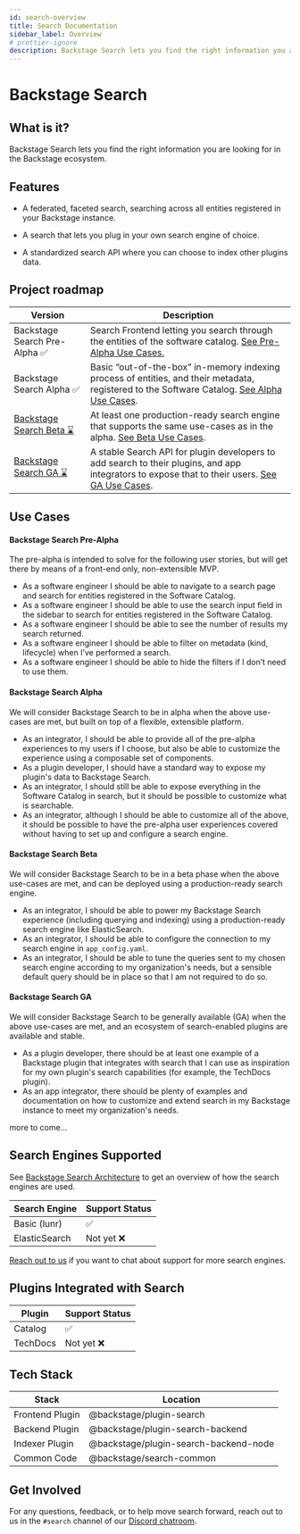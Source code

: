 ```yaml
---
id: search-overview
title: Search Documentation
sidebar_label: Overview
# prettier-ignore
description: Backstage Search lets you find the right information you are looking for in the Backstage ecosystem.
---
```


# Backstage Search

## What is it?

Backstage Search lets you find the right information you are looking for in the
Backstage ecosystem.

## Features

- A federated, faceted search, searching across all entities registered in your
  Backstage instance.

- A search that lets you plug in your own search engine of choice.

- A standardized search API where you can choose to index other plugins data.

## Project roadmap

| Version                          | Description                                                                                                                                                            |
| -------------------------------- | ---------------------------------------------------------------------------------------------------------------------------------------------------------------------- |
| Backstage Search Pre-Alpha ✅    | Search Frontend letting you search through the entities of the software catalog. [See Pre-Alpha Use Cases.](#backstage-search-pre-alpha)                               |
| Backstage Search Alpha ✅        | Basic “out-of-the-box” in-memory indexing process of entities, and their metadata, registered to the Software Catalog. [See Alpha Use Cases](#backstage-search-alpha). |
| [Backstage Search Beta ⌛][beta] | At least one production-ready search engine that supports the same use-cases as in the alpha. [See Beta Use Cases](#backstage-search-beta).                            |
| [Backstage Search GA ⌛][ga]     | A stable Search API for plugin developers to add search to their plugins, and app integrators to expose that to their users. [See GA Use Cases](#backstage-search-ga). |

[beta]: https://github.com/backstage/backstage/milestone/27
[ga]: https://github.com/backstage/backstage/milestone/28

## Use Cases

#### Backstage Search Pre-Alpha

The pre-alpha is intended to solve for the following user stories, but will get
there by means of a front-end only, non-extensible MVP.

- As a software engineer I should be able to navigate to a search page and
  search for entities registered in the Software Catalog.
- As a software engineer I should be able to use the search input field in the
  sidebar to search for entities registered in the Software Catalog.
- As a software engineer I should be able to see the number of results my search
  returned.
- As a software engineer I should be able to filter on metadata (kind,
  lifecycle) when I’ve performed a search.
- As a software engineer I should be able to hide the filters if I don’t need to
  use them.

#### Backstage Search Alpha

We will consider Backstage Search to be in alpha when the above use-cases are
met, but built on top of a flexible, extensible platform.

- As an integrator, I should be able to provide all of the pre-alpha experiences
  to my users if I choose, but also be able to customize the experience using a
  composable set of components.
- As a plugin developer, I should have a standard way to expose my plugin's data
  to Backstage Search.
- As an integrator, I should still be able to expose everything in the Software
  Catalog in search, but it should be possible to customize what is searchable.
- As an integrator, although I should be able to customize all of the above, it
  should be possible to have the pre-alpha user experiences covered without
  having to set up and configure a search engine.

#### Backstage Search Beta

We will consider Backstage Search to be in a beta phase when the above use-cases
are met, and can be deployed using a production-ready search engine.

- As an integrator, I should be able to power my Backstage Search experience
  (including querying and indexing) using a production-ready search engine like
  ElasticSearch.
- As an integrator, I should be able to configure the connection to my search
  engine in `app_config.yaml`.
- As an integrator, I should be able to tune the queries sent to my chosen
  search engine according to my organization's needs, but a sensible default
  query should be in place so that I am not required to do so.

#### Backstage Search GA

We will consider Backstage Search to be generally available (GA) when the above
use-cases are met, and an ecosystem of search-enabled plugins are available and
stable.

- As a plugin developer, there should be at least one example of a Backstage
  plugin that integrates with search that I can use as inspiration for my own
  plugin's search capabilities (for example, the TechDocs plugin).
- As an app integrator, there should be plenty of examples and documentation on
  how to customize and extend search in my Backstage instance to meet my
  organization's needs.

more to come...

## Search Engines Supported

See [Backstage Search Architecture](architecture.md) to get an overview of how
the search engines are used.

| Search Engine | Support Status |
| ------------- | -------------- |
| Basic (lunr)  | ✅             |
| ElasticSearch | Not yet ❌     |

[Reach out to us](#feedback) if you want to chat about support for more search
engines.

## Plugins Integrated with Search

| Plugin   | Support Status |
| -------- | -------------- |
| Catalog  | ✅             |
| TechDocs | Not yet ❌     |

## Tech Stack

| Stack           | Location                              |
| --------------- | ------------------------------------- |
| Frontend Plugin | @backstage/plugin-search              |
| Backend Plugin  | @backstage/plugin-search-backend      |
| Indexer Plugin  | @backstage/plugin-search-backend-node |
| Common Code     | @backstage/search-common              |

## Get Involved

For any questions, feedback, or to help move search forward, reach out to us in
the `#search` channel of our
[Discord chatroom](https://github.com/backstage/backstage#community).
